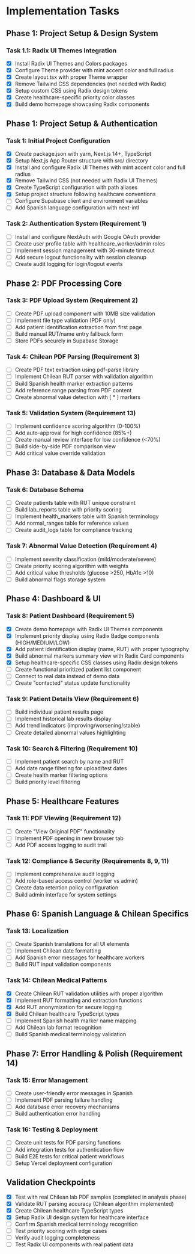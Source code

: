 # Implementation Tasks

## Phase 1: Project Setup & Design System

### Task 1.1: Radix UI Themes Integration
- [x] Install Radix UI Themes and Colors packages
- [x] Configure Theme provider with mint accent color and full radius
- [x] Create layout.tsx with proper Theme wrapper
- [x] Remove Tailwind CSS dependencies (not needed with Radix)
- [x] Setup custom CSS using Radix design tokens
- [x] Create healthcare-specific priority color classes
- [x] Build demo homepage showcasing Radix components

## Phase 1: Project Setup & Authentication

### Task 1: Initial Project Configuration
- [x] Create package.json with yarn, Next.js 14+, TypeScript
- [x] Setup Next.js App Router structure with src/ directory
- [x] Install and configure Radix UI Themes with mint accent color and full radius
- [x] Remove Tailwind CSS (not needed with Radix UI Themes)
- [x] Create TypeScript configuration with path aliases
- [x] Setup project structure following healthcare conventions
- [ ] Configure Supabase client and environment variables
- [ ] Add Spanish language configuration with next-intl

### Task 2: Authentication System (Requirement 1)
- [ ] Install and configure NextAuth with Google OAuth provider
- [ ] Create user profile table with healthcare_worker/admin roles
- [ ] Implement session management with 30-minute timeout
- [ ] Add secure logout functionality with session cleanup
- [ ] Create audit logging for login/logout events

## Phase 2: PDF Processing Core

### Task 3: PDF Upload System (Requirement 2)
- [ ] Create PDF upload component with 10MB size validation
- [ ] Implement file type validation (PDF only)
- [ ] Add patient identification extraction from first page
- [ ] Build manual RUT/name entry fallback form
- [ ] Store PDFs securely in Supabase Storage

### Task 4: Chilean PDF Parsing (Requirement 3)
- [ ] Create PDF text extraction using pdf-parse library
- [ ] Implement Chilean RUT parser with validation algorithm
- [ ] Build Spanish health marker extraction patterns
- [ ] Add reference range parsing from PDF content
- [ ] Create abnormal value detection with [ * ] markers

### Task 5: Validation System (Requirement 13)
- [ ] Implement confidence scoring algorithm (0-100%)
- [ ] Add auto-approval for high confidence (85%+)
- [ ] Create manual review interface for low confidence (<70%)
- [ ] Build side-by-side PDF comparison view
- [ ] Add critical value override validation

## Phase 3: Database & Data Models

### Task 6: Database Schema
- [ ] Create patients table with RUT unique constraint
- [ ] Build lab_reports table with priority scoring
- [ ] Implement health_markers table with Spanish terminology
- [ ] Add normal_ranges table for reference values
- [ ] Create audit_logs table for compliance tracking

### Task 7: Abnormal Value Detection (Requirement 4)
- [ ] Implement severity classification (mild/moderate/severe)
- [ ] Create priority scoring algorithm with weights
- [ ] Add critical value thresholds (glucose >250, HbA1c >10)
- [ ] Build abnormal flags storage system

## Phase 4: Dashboard & UI

### Task 8: Patient Dashboard (Requirement 5)
- [x] Create demo homepage with Radix UI Themes components
- [x] Implement priority display using Radix Badge components (HIGH/MEDIUM/LOW)
- [x] Add patient identification display (name, RUT) with proper typography
- [x] Build abnormal markers summary view with Radix Card components
- [x] Setup healthcare-specific CSS classes using Radix design tokens
- [ ] Create functional prioritized patient list component
- [ ] Connect to real data instead of demo data
- [ ] Create "contacted" status update functionality

### Task 9: Patient Details View (Requirement 6)
- [ ] Build individual patient results page
- [ ] Implement historical lab results display
- [ ] Add trend indicators (improving/worsening/stable)
- [ ] Create detailed abnormal values highlighting

### Task 10: Search & Filtering (Requirement 10)
- [ ] Implement patient search by name and RUT
- [ ] Add date range filtering for upload/test dates
- [ ] Create health marker filtering options
- [ ] Build priority level filtering

## Phase 5: Healthcare Features

### Task 11: PDF Viewing (Requirement 12)
- [ ] Create "View Original PDF" functionality
- [ ] Implement PDF opening in new browser tab
- [ ] Add PDF access logging to audit trail

### Task 12: Compliance & Security (Requirements 8, 9, 11)
- [ ] Implement comprehensive audit logging
- [ ] Add role-based access control (worker vs admin)
- [ ] Create data retention policy configuration
- [ ] Build admin interface for system settings

## Phase 6: Spanish Language & Chilean Specifics

### Task 13: Localization
- [ ] Create Spanish translations for all UI elements
- [ ] Implement Chilean date formatting
- [ ] Add Spanish error messages for healthcare workers
- [ ] Build RUT input validation components

### Task 14: Chilean Medical Patterns
- [x] Create Chilean RUT validation utilities with proper algorithm
- [x] Implement RUT formatting and extraction functions
- [x] Add RUT anonymization for secure logging
- [x] Build Chilean healthcare TypeScript types
- [ ] Implement Spanish health marker name mapping
- [ ] Add Chilean lab format recognition
- [ ] Build Spanish medical terminology validation

## Phase 7: Error Handling & Polish (Requirement 14)

### Task 15: Error Management
- [ ] Create user-friendly error messages in Spanish
- [ ] Implement PDF parsing failure handling
- [ ] Add database error recovery mechanisms
- [ ] Build authentication error handling

### Task 16: Testing & Deployment
- [ ] Create unit tests for PDF parsing functions
- [ ] Add integration tests for authentication flow
- [ ] Build E2E tests for critical patient workflows
- [ ] Setup Vercel deployment configuration

## Validation Checkpoints
- [x] Test with real Chilean lab PDF samples (completed in analysis phase)
- [x] Validate RUT parsing accuracy (Chilean algorithm implemented)
- [x] Create Chilean healthcare TypeScript types
- [x] Setup Radix UI design system for healthcare interface
- [ ] Confirm Spanish medical terminology recognition
- [ ] Test priority scoring with edge cases
- [ ] Verify audit logging completeness
- [ ] Test Radix UI components with real patient data
